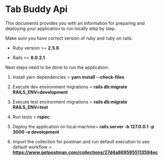 # Tab Buddy Api

This documents provides you with an information for preparing and deploying your application to run locally step by step.

Make sure you have correct version of ruby and ruby on rails:

* Ruby version >= **2.5.6**

* Rails >= **6.0.2.1**

Next steps need to be done to run the application:

1. Install yarn dependencies = **yarn install --check-files**

1. Execute dev environment migrations = **rails db:migrate RAILS_ENV=development**

1. Execute test environment migrations = **rails db:migrate RAILS_ENV=test**

2. Run tests = **rspec**

3. Deploy the application on local machine= **rails server -b 127.0.0.1 -p 3000 -e development**

4. Import the collection for postman and run default execution to see default workflow = **https://www.getpostman.com/collections/27d4a8695955113594ec**
